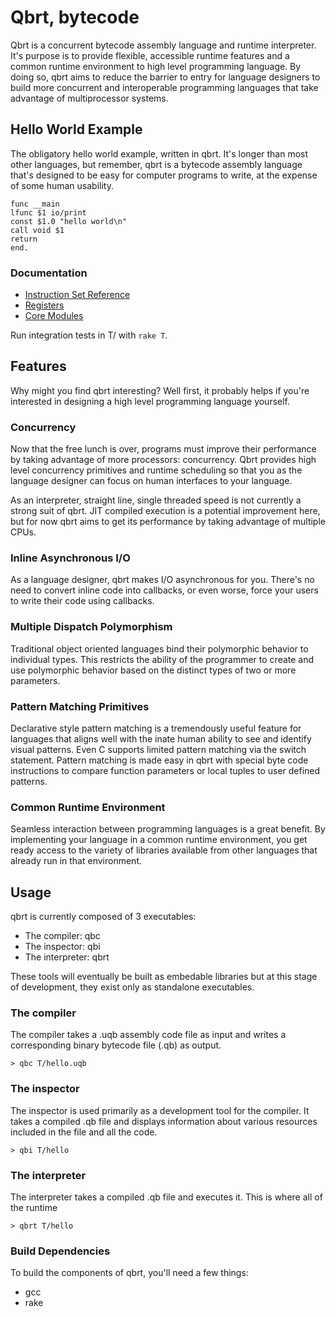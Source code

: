 # Qbrt, bytecode

Qbrt is a concurrent bytecode assembly language and runtime interpreter.
It's purpose is to provide flexible, accessible runtime features
and a common runtime environment to high level programming language.
By doing so, qbrt aims to reduce the barrier to entry for language
designers to build more concurrent and interoperable programming
languages that take advantage of multiprocessor systems.

## Hello World Example

The obligatory hello world example, written in qbrt.
It's longer than most other languages, but remember, qbrt is
a bytecode assembly language that's designed to be easy for
computer programs to write, at the expense of some human
usability.

```
func __main
lfunc $1 io/print
const $1.0 "hello world\n"
call void $1
return
end.
```

### Documentation

* [Instruction Set Reference](DOCS/instruction_set.md)
* [Registers](DOCS/registers.md)
* [Core Modules](DOCS/core_modules.md)

Run integration tests in T/ with ```rake T```.

## Features

Why might you find qbrt interesting? Well first, it probably helps
if you're interested in designing a high level programming
language yourself.

### Concurrency

Now that the free lunch is over, programs must improve their
performance by taking advantage of more processors: concurrency.
Qbrt provides high level concurrency primitives and runtime scheduling
so that you as the language designer can focus on human interfaces to
your language.

As an interpreter, straight line, single threaded speed is not
currently a strong suit of qbrt. JIT compiled execution
is a potential improvement here, but for now qbrt aims to get
its performance by taking advantage of multiple CPUs.

### Inline Asynchronous I/O

As a language designer, qbrt makes I/O asynchronous for you.
There's no need to convert inline code into callbacks, or even worse,
force your users to write their code using callbacks.

### Multiple Dispatch Polymorphism

Traditional object oriented languages bind their polymorphic behavior
to individual types. This restricts the ability of the programmer
to create and use polymorphic behavior based on the distinct types of 
two or more parameters.

### Pattern Matching Primitives

Declarative style pattern matching is a tremendously useful feature
for languages that aligns well with the inate human ability to see
and identify visual patterns. Even C supports limited pattern
matching via the switch statement. Pattern matching is made easy
in qbrt with special byte code instructions to compare function
parameters or local tuples to user defined patterns.

### Common Runtime Environment

Seamless interaction between programming languages is a great benefit. By
implementing your language in a common runtime environment, you get ready
access to the variety of libraries available from other languages that
already run in that environment.

## Usage

qbrt is currently composed of 3 executables:

* The compiler: qbc
* The inspector: qbi
* The interpreter: qbrt

These tools will eventually be built as embedable libraries
but at this stage of development, they exist only as standalone
executables.

### The compiler

The compiler takes a .uqb assembly code file as input and writes a
corresponding binary bytecode file (.qb) as output.

```> qbc T/hello.uqb```

### The inspector

The inspector is used primarily as a development tool for the compiler.
It takes a compiled .qb file and displays information about
various resources included in the file and all the code.

```> qbi T/hello```

### The interpreter

The interpreter takes a compiled .qb file and executes it. This is
where all of the runtime

```> qbrt T/hello```

### Build Dependencies

To build the components of qbrt, you'll need a few things:

* gcc
* rake
